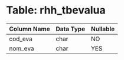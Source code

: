 # Table: rhh_tbevalua

| Column Name | Data Type | Nullable |
|-------------|-----------|----------|
| cod_eva | char | NO |
| nom_eva | char | YES |
